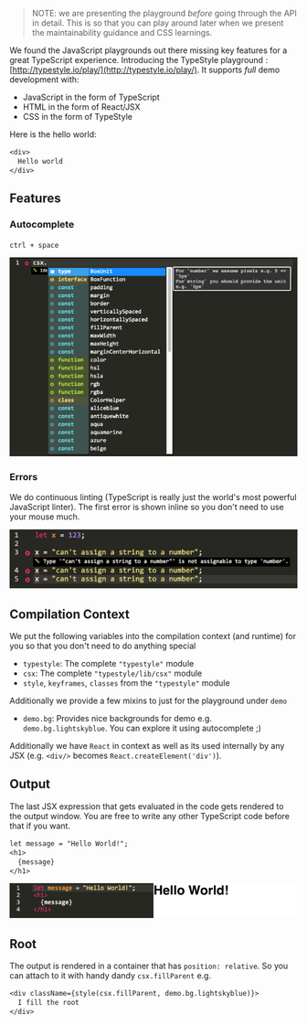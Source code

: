 > NOTE: we are presenting the playground *before* going through the API in detail. This is so that you can play around later when we present the maintainability guidance and CSS learnings.

We found the JavaScript playgrounds out there missing key features for a great TypeScript experience. Introducing the TypeStyle playground : [http://typestyle.io/play/](http://typestyle.io/play/). It supports *full* demo development with:

* JavaScript in the form of TypeScript 
* HTML in the form of React/JSX
* CSS in the form of TypeStyle

Here is the hello world:

```play
<div>
  Hello world
</div>
```

## Features

### Autocomplete
`ctrl + space`

![](/images/book/play/autocomplete.png)

### Errors
We do continuous linting (TypeScript is really just the world's most powerful JavaScript linter). The first error is shown inline so you don't need to use your mouse much. 

![](/images/book/play/error.png)


## Compilation Context
We put the following variables into the compilation context (and runtime) for you so that you don't need to do anything special 

* `typestyle`: The complete `"typestyle"` module
* `csx`: The complete `"typestyle/lib/csx"` module
* `style`, `keyframes`, `classes` from the `"typestyle"` module

Additionally we provide a few mixins to just for the playground under `demo` 

* `demo.bg`: Provides nice backgrounds for demo e.g. `demo.bg.lightskyblue`. You can explore it using autocomplete ;)

Additionally we have `React` in context as well as its used internally by any JSX (e.g. `<div/>` becomes `React.createElement('div')`).

## Output
The last JSX expression that gets evaluated in the code gets rendered to the output window. You are free to write any other TypeScript code before that if you want.

```play
let message = "Hello World!"; 
<h1>
  {message}
</h1>
```

![](/images/book/play/full.png) 

## Root
The output is rendered in a container that has `position: relative`. So you can attach to it with handy dandy `csx.fillParent` e.g. 

```play
<div className={style(csx.fillParent, demo.bg.lightskyblue)}>
  I fill the root
</div>
```